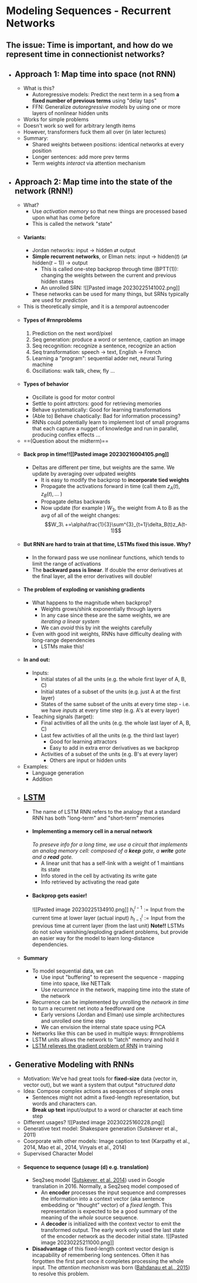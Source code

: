 # Modeling Sequences - Recurrent Networks
## The issue: Time is important, and how do we represent time in connectionist networks?
- ## Approach 1: Map time into space (not RNN)
	- What is this?
		- Autoregressive models: Predict the next term in a seq from **a fixed number of previous terms** using "delay taps"
		- FFN: Generalize *autoregressive models* by using one or more layers of nonlinear hidden units
	- Works for simple problems
	- Doesn't work so well for arbitrary length items
	- However, transformers fuck them all over (in later lectures)
	- Summary:
		- Shared weights between positions: identical networks at every position
		- Longer sentences: add more prev terms
		- Term weights *interact* via attention mechanism
- ## Approach 2: Map time into the state of the network (**RNN!**)
	- What?
		- Use *activation memory* so that new things are processed based upon what has come before
		- This is called the network "state"
	- #### Variants:
		- Jordan networks: input $\rightarrow$ hidden $\rightleftarrows$ output
		- **Simple recurrent networks**, or Elman nets: input $\rightarrow$ hidden($t$) ($\rightleftarrows$ hidden($t-1$)) $\rightarrow$ output
			- This is called one-step backprop through time (BPTT(1)): changing the weights between the current and previous hidden states
			- An unrolled SRN:
			![[Pasted image 20230225141002.png]]
		- These networks can be used for many things, but SRNs typically are used for *prediction*
	- This is theoretically simple, and it is a *temporal* autoencoder
	- #### Types of #rnnproblems
		1. Prediction on the next word/pixel
		2. Seq generation: produce a word or sentence, caption an image
		3. Seq recognition: recognize a sentence, recognize an action
		4. Seq transformation: speech -> text, English -> French
		5. Learning a "program": sequential adder net, neural Turing machine
		6. Oscillations: walk talk, chew, fly
		...
	- #### Types of behavior
		- Oscillate is good for motor control
		- Settle to point attrctors: good for retrieving memories
		- Behave systematically: Good for learning transformations
		- (Able to) Behave chaotically: Bad for information processing?
		- RNNs could potentially learn to implement lost of small programs that each capture a nugget of knowledge and run in parallel, producing conflex effects
		...
	- ==(Question about the midterm)==
	- #### Back prop in time!![[Pasted image 20230216004105.png]]
		- Deltas are different per time, but weights are the same. We update by averaging over udpated weights
			- It is easy to modify the backprop to **incorporate tied weights**
			- Propagate the activations forward in time (call them $z_A(t), z_B(t), \dots$ )
			- Propagate deltas backwards
			- Now update (for example ) $W_3$, the weight from A to B as the avg of all of the weight changes: $$W_3\ +=\alpha\frac{1}{3}\sum^{3}_{t=1}\delta_B(t)z_A(t-1)$$
	- #### But RNN are hard to train at that time, LSTMs fixed this issue. Why?
		- In the forward pass we use nonlinear functions, which tends to limit the range of activations
		- The **backward pass is linear**. If double the error derivatives at the final layer, all the error derivatives will double! 
	- #### The problem of exploding or vanishing gradients
		- What happens to the magnitude when backprop?
			- Weights grows/shink exponentially through layers
			- In any case since these are the same weights, we are *iterating a linear system*
			- We can *avoid* this by init the weights carefully
		- Even with good init weights, RNNs have difficulty dealing with long-range dependencies
			- LSTMs make this!
	- #### In and out:
		- Inputs:
			- Initial states of all the units (e.g. the whole first layer of A, B, C)
			- Initial states of a subset of the units (e.g. just A at the first layer)
			- States of the same subset of the units at every time step - i.e. we have *inputs* at every time step (e.g. A's at every layer)
		- Teaching signals (target):
			- Final activities of all the units (e.g. the whole last layer of A, B, C)
			- Last few activities of all the units (e.g. the third last layer)
				- Good for learning attractors
				- Easy to add in extra error derivatives as we backprop
			- Activities of a subset of the units (e.g. B's at every layer)
				- Others are input or hidden units
	- Examples:
		- Language generation
		- Addition
	- ## [LSTM](https://colah.github.io/posts/2015-08-Understanding-LSTMs/)
		- The name of LSTM RNN refers to the analogy that a standard RNN has both "long-term" and "short-term" memories
		- #### Implementing a memory cell in a nerual network
			*To preseve info for a long time, we use a circuit that implements an analog memory cell: composed of a **keep** gate, a **write** gate and a **read** gate.*
			- A linear unit that has a self-link with a weight of 1 maintians its state 
			- Info stored in the cell by activating its write gate
			- Info retrieved by activating the read gate
		- #### Backprop gets easier!
			![[Pasted image 20230225134910.png]]
				$h_t^{l-1}:=\text{Input from the current time at lower layer (actual input)}$
				$h^l_{t-1}:=\text{Input from the previous time at current layer (from the last unit)}$
			**Note!!** LSTMs do not solve vanishing/exploding gradient problems, but provide an easier way for the model to learn long-distance dependencies.
	- #### Summary
		- To model sequential data, we can
			- Use input "buffering" to represent the sequence - mapping time into space, like NETTalk
			- Use *recurrence* in the network, mapping time into the state of the network
		- Recurrence can be implemented by unrolling the *network in time* to turn a recurrent net inoto a feedforward one
			- Early versions (Jordan and Elman) use simple architectures and unrolled one time step
			- We can envision the internal state space using PCA
		- Networks like this can be used in multiple ways: #rnnproblems
		- LSTM units allows the network to "latch" memory and hold it
		- [LSTM relieves the gradient problem of RNN](https://medium.datadriveninvestor.com/how-do-lstm-networks-solve-the-problem-of-vanishing-gradients-a6784971a577) in training
- ## Generative Modeling with RNNs
	- Motivation: We've had great tools for **fixed-size** data (vector in, vector out), but we want a system that output **structured data*
	- Idea: Compose complex actions as sequences of simple ones
		- Sentences might not admit a fixed-length representation, but words and characters can.
		- **Break up text** input/output to a word or character at each time step
	- Different usages?
		![[Pasted image 20230225160228.png]]
	- Generative text model: Shakespare generation (Sutskever et al., 2011)
	- Coorporate with other models: Image caption to text (Karpathy et al., 2014, Mao et al., 2014, Vinyals et al., 2014)
	- Supervised Character Model
	- #### Sequence to sequence (usage (d) e.g. translation)  
		- Seq2seq model ([Sutskever, et al. 2014](https://arxiv.org/abs/1409.3215)) used in Google translation in 2016. Normally, a Seq2seq model composed of
			- An **encoder** processes the input sequence and compresses the information into a context vector (aka sentence embedding or “thought” vector) of a *fixed length*. This representation is expected to be a good summary of the meaning of the *whole* source sequence.
			- A **decoder** is initialized with the context vector to emit the transformed output. The early work only used the last state of the encoder network as the decoder initial state.
			![[Pasted image 20230225211000.png]]
		- **Disadvantage** of this fixed-length context vector design is incapability of remembering long sentences. Often it has forgotten the first part once it completes processing the whole input. The *attention mechanism* was born ([Bahdanau et al., 2015](https://arxiv.org/pdf/1409.0473.pdf)) to resolve this problem.
